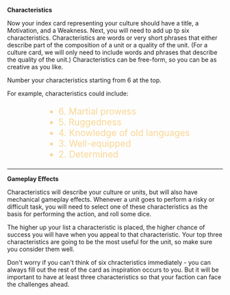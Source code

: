 **Characteristics**

Now your index card representing your culture should have a title, a Motivation, and a Weakness.  Next, you will need to add up tp six characteristics.  Characteristics are words or very short phrases that either describe part of the composition of a unit or a quality of the unit. (For a culture card, we will only need to include words and phrases that describe the quality of the unit.)  Characteristics can be free-form, so you can be as creative as you like.

Number your characteristics starting from 6 at the top.

For example, characteristics could include:

<ul style="font-size:1.5em; text-align:left; margin-left:4em; color:#F9D695;"; >

<li>6. Martial prowess</li>

<li>5. Ruggedness</li>

<li>4. Knowledge of old languages</li>

<li>3. Well-equipped</li>

<li>2. Determined</li>
</ul>

---

**Gameplay Effects**

Characteristics will describe your culture or units, but will also have mechanical gameplay effects.  Whenever a unit goes to perform a risky or difficult task, you will need to select one of these characteristics as the basis for performing the action, and roll some dice.

The higher up your list a characteristic is placed, the higher chance of success you will have when you appeal to that characteristic.  Your top three characteristics are going to be the most useful for the unit, so make sure you consider them well.

Don't worry if you can't think of six chracteristics immediately - you can always fill out the rest of the card as inspiration occurs to you.  But it will be important to have at least three characteristics so that your faction can face the challenges ahead.

